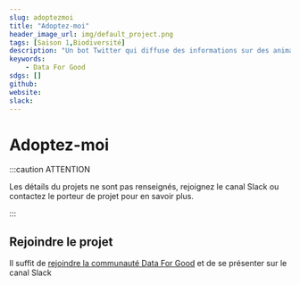 ```yaml
---
slug: adoptezmoi
title: "Adoptez-moi"
header_image_url: img/default_project.png
tags: [Saison 1,Biodiversité]
description: "Un bot Twitter qui diffuse des informations sur des animaux à adopter."
keywords:
    - Data For Good
sdgs: []
github: 
website: 
slack: 
---
```


# Adoptez-moi

:::caution ATTENTION

Les détails du projets ne sont pas renseignés, rejoignez le canal Slack ou contactez le porteur de projet pour en savoir plus.

:::


## Rejoindre le projet
Il suffit de [rejoindre la communauté Data For Good](/join) et de se présenter sur le canal Slack 

